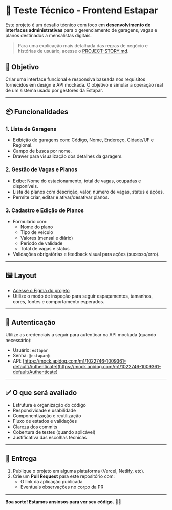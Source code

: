 # 🧪 Teste Técnico - Frontend Estapar

Este projeto é um desafio técnico com foco em **desenvolvimento de interfaces administrativas** para o gerenciamento de garagens, vagas e planos destinados a mensalistas digitais.

> Para uma explicação mais detalhada das regras de negócio e histórias de usuário, acesse o [PROJECT-STORY.md](./PROJECT-STORY.md).

## 🎯 Objetivo

Criar uma interface funcional e responsiva baseada nos requisitos fornecidos em design e API mockada. O objetivo é simular a operação real de um sistema usado por gestores da Estapar.

---

## 📦 Funcionalidades

### 1. Lista de Garagens
- Exibição de garagens com: Código, Nome, Endereço, Cidade/UF e Regional.
- Campo de busca por nome.
- Drawer para visualização dos detalhes da garagem.

### 2. Gestão de Vagas e Planos
- Exibe: Nome do estacionamento, total de vagas, ocupadas e disponíveis.
- Lista de planos com descrição, valor, número de vagas, status e ações.
- Permite criar, editar e ativar/desativar planos.

### 3. Cadastro e Edição de Planos
- Formulário com:
  - Nome do plano
  - Tipo de veículo
  - Valores (mensal e diário)
  - Período de validade
  - Total de vagas e status
- Validações obrigatórias e feedback visual para ações (sucesso/erro).

---

## 🖼️ Layout

- [Acesse o Figma do projeto](https://www.figma.com/board/CdIGvRXNpxcPyJIze4hYRE/Teste-Front?t=YU8tn1L6rJayH1K8-0)
- Utilize o modo de inspeção para seguir espaçamentos, tamanhos, cores, fontes e comportamento esperados.

---

## 🔐 Autenticação

Utilize as credenciais a seguir para autenticar na API mockada (quando necessário):

- Usuário: `estapar`
- Senha: `@estapar@`
- API: [https://mock.apidog.com/m1/1022746-1009361-default/Authenticate](https://mock.apidog.com/m1/1022746-1009361-default/Authenticate)

---

## ✅ O que será avaliado

- Estrutura e organização do código
- Responsividade e usabilidade
- Componentização e reutilização
- Fluxo de estados e validações
- Clareza dos commits
- Cobertura de testes (quando aplicável)
- Justificativa das escolhas técnicas

---

## 🚀 Entrega

1. Publique o projeto em alguma plataforma (Vercel, Netlify, etc).
2. Crie um **Pull Request** para este repositório com:
   - O link da aplicação publicada
   - Eventuais observações no corpo da PR

---

**Boa sorte! Estamos ansiosos para ver seu código.** 💼✨
